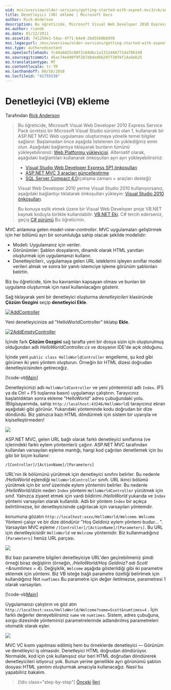 ```yaml
---
uid: mvc/overview/older-versions/getting-started-with-aspnet-mvc3/vb/adding-a-controller
title: Denetleyici (VB) ekleme | Microsoft Docs
author: Rick-Anderson
description: Bu öğreticide, Microsoft Visual Web Developer 2010 Express Service Pack, 1, kullanarak bir ASP.NET MVC Web uygulaması oluşturmaya yönelik temel bilgiler sağlanır...
ms.author: riande
ms.date: 01/12/2011
ms.assetid: 741259e1-54ac-4f71-b4e8-2bd5560bb950
msc.legacyurl: /mvc/overview/older-versions/getting-started-with-aspnet-mvc3/vb/adding-a-controller
msc.type: authoredcontent
ms.openlocfilehash: fc44a6825c08f2c04dbc1a1332d46771da70b149
ms.sourcegitcommit: 45ac74e400f9f2b7dbded66297730f6f14a4eb25
ms.translationtype: MT
ms.contentlocale: tr-TR
ms.lasthandoff: 08/16/2018
ms.locfileid: "41755538"
---
```

<a name="adding-a-controller-vb"></a>Denetleyici (VB) ekleme
====================
Tarafından [Rick Anderson](https://github.com/Rick-Anderson)

> Bu öğreticide, Microsoft Visual Web Developer 2010 Express Service Pack ücretsiz bir Microsoft Visual Studio sürümü olan 1, kullanarak bir ASP.NET MVC Web uygulaması oluşturmaya yönelik temel bilgiler sağlanır. Başlamadan önce aşağıda listelenen ön yüklediğiniz emin olun. Aşağıdaki bağlantıya tıklayarak bunların tümünü yükleyebilirsiniz: [Web Platformu yükleyicisi](https://www.microsoft.com/web/gallery/install.aspx?appid=VWD2010SP1Pack). Alternatif olarak, aşağıdaki bağlantıları kullanarak önkoşulları ayrı ayrı yükleyebilirsiniz:
> 
> - [Visual Studio Web Developer Express SP1 önkoşulları](https://www.microsoft.com/web/gallery/install.aspx?appid=VWD2010SP1Pack)
> - [ASP.NET MVC 3 araçları güncelleştirme](https://www.microsoft.com/web/gallery/install.aspx?appsxml=&amp;appid=MVC3)
> - [SQL Server Compact 4.0](https://www.microsoft.com/web/gallery/install.aspx?appid=SQLCE;SQLCEVSTools_4_0)(çalışma zamanı + araçları desteği)
> 
> Visual Web Developer 2010 yerine Visual Studio 2010 kullanıyorsanız, aşağıdaki bağlantıyı tıklatarak önkoşulları yükleyin: [Visual Studio 2010 önkoşulları](https://www.microsoft.com/web/gallery/install.aspx?appsxml=&amp;appid=VS2010SP1Pack).
> 
> Bu konuya eşlik etmek üzere bir Visual Web Developer proje VB.NET kaynak koduyla birlikte kullanılabilir. [VB.NET Eki](https://code.msdn.microsoft.com/Introduction-to-MVC-3-10d1b098). C# tercih ederseniz, geçiş [C# sürümü](../cs/adding-a-controller.md) Bu öğreticinin.


MVC anlamına gelen *model-view-controller*. MVC uygulamaları geliştirmek için her bölümü ayrı bir sorumluluğa sahip olacak şekilde modelidir:

- Modeli: Uygulamanız için veriler.
- Görünümler: Şablon dosyalarını, dinamik olarak HTML yanıtları oluşturmak için uygulamanızı kullanır.
- Denetleyicileri:, uygulamaya gelen URL isteklerini işleyen sınıflar model verileri almak ve sonra bir yanıtı istemciye işleme görünüm şablonları belirtin.

Biz bu öğreticide, tüm bu kavramları kapsayan olması ve bunları bir uygulama oluşturmak için nasıl kullanılacağını gösterir.

Sağ tıklayarak yeni bir denetleyici oluşturma *denetleyicileri* klasöründe **Çözüm Gezgini** seçip **denetleyici Ekle**.

[![AddController](adding-a-controller/_static/image2.png "AddController")](adding-a-controller/_static/image1.png)

Yeni denetleyicinize ad &quot;HelloWorldController&quot; tıklatıp **Ekle**.

[![2AddEmptyController](adding-a-controller/_static/image4.png "2AddEmptyController")](adding-a-controller/_static/image3.png)

İçinde fark **Çözüm Gezgini** sağ tarafta yeni bir dosya sizin için oluşturulmuş olduğundan adlı *HelloWorldController.cs* ve dosyanın IDE'de açık olduğunu.

İçinde yeni `public class HelloWorldController` engelleme, şu kod gibi görünen iki yeni yöntem oluşturun. Örneğin bir HTML dizesi doğrudan denetleyicisinden getireceğiz.

[!code-vb[Main](adding-a-controller/samples/sample1.vb)]

Denetleyicinizi adlı `HelloWorldController` ve yeni yönteminizi adlı `Index`. (F5 ya da Ctrl + F5 tuşlarına basın) uygulamayı çalıştırın. Tarayıcınız başlatıldıktan sonra ekleme &quot;HelloWorld&quot; adres çubuğundaki yolu. (Bilgisayarımda, sahip `http://localhost:43246/HelloWorld`) tarayıcınız ekran aşağıdaki gibi görünür. Yukarıdaki yönteminde kodu doğrudan bir dize döndürdü. Biz yalnızca bazı HTML döndürmek için sistem bir uyarıyla ve kişiselleştirmeden!

![](adding-a-controller/_static/image5.png)

ASP.NET MVC, gelen URL bağlı olarak farklı denetleyici sınıflarına (ve içlerindeki farklı eylem yöntemleri) çağırır. ASP.NET MVC tarafından kullanılan varsayılan eşleme mantığı, hangi kod çağrılan denetlemek için bu gibi bir biçim kullanır:

`/[Controller]/[ActionName]/[Parameters]`

URL'nin ilk bölümünü yürütmek için denetleyici sınıfını belirler. Bu nedenle */HelloWorld* eşlendiği `HelloWorldController` sınıfı. URL ikinci bölümü yürütmek için bir sınıf üzerinde eylem yöntemini belirler. Bu nedenle */HelloWorld/dizin* neden `Index` yöntemi `HelloWorldController` yürütmek için sınıf. Yalnızca ziyaret etmek için vardı bildirimi */HelloWorld* yukarıda ve `Index` yöntemi varsayılan olarak kullanıldı. Adlı bir yöntem `Index` bir açıkça belirtilmezse, bir denetleyicisinde çağrılacak için varsayılan yöntemdir.

konumuna gözatın `http://localhost:xxxx/HelloWorld/Welcome`. `Welcome` Yöntemi çalışır ve bir dize döndürür &quot;Hoş Geldiniz eylem yöntemi budur... &quot;. Varsayılan MVC eşleme `/[Controller]/[ActionName]/[Parameters]`. Bu URL için denetleyicisidir `HelloWorld` ve `Welcome` yöntemidir. Biz kullanmadığınız `[Parameters]` henüz URL parçası.

![](adding-a-controller/_static/image6.png)

Biz bazı parametre bilgileri denetleyiciye URL'den geçirebilmeniz şimdi örneği biraz değiştirin (örneğin, */HelloWorld/Hoş Geldiniz? adı Scott =&amp;numtimes = 4*). Değişiklik, `Welcome` aşağıda gösterildiği gibi iki parametre eklemek için yöntemi. Biz VB isteğe bağlı parametre özelliği belirtmek için kullandığınız Not `numTimes` Bu parametre için değer iletilmezse, parametresi 1 olarak varsayılan.

[!code-vb[Main](adding-a-controller/samples/sample2.vb)]

Uygulamanızı çalıştırın ve göz atın `http://localhost:xxxx/HelloWorld/Welcome?name=Scott&numtimes=4` **.** İçin farklı değerler deneyebilirsiniz `name` ve `numtimes`. Sistem, adres çubuğuna, sorgu dizesinde yönteminizi parametrelerinde adlandırılmış parametreleri otomatik olarak eşler.

![](adding-a-controller/_static/image7.png)

MVC VC kısmı yapılması edilmiş hem bu örneklerde denetleyici — Görünüm ve denetleyici iş olmasıdır. Denetleyici HTML doğrudan döndürüyor. Normalde, kod için çok kullanışsız olur beri HTML doğrudan döndürerek denetleyicileri istiyoruz yok. Bunun yerine genellikle ayrı görünümü şablon dosyası HTML yanıtını oluşturmak amacıyla kullanacağız. Nasıl bu yapabiliriz bakalım.

> [!div class="step-by-step"]
> [Önceki](intro-to-aspnet-mvc-3.md)
> [İleri](adding-a-view.md)
